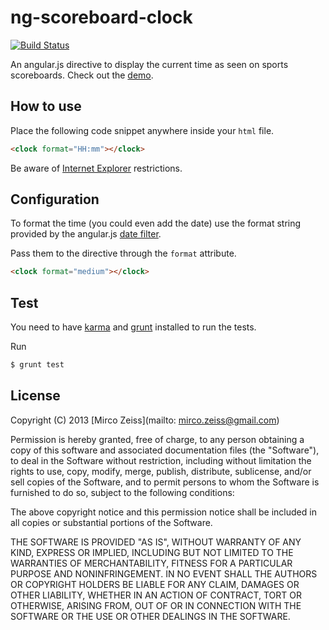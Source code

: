 # ng-scoreboard-clock

[![Build Status](https://travis-ci.org/zeMirco/ng-scoreboard-clock.png)](https://travis-ci.org/zeMirco/ng-scoreboard-clock)

An angular.js directive to display the current time as seen on sports scoreboards. Check out the [demo](http://zemirco.github.com/ng-scoreboard-clock/).

## How to use

Place the following code snippet anywhere inside your `html` file.

```html
<clock format="HH:mm"></clock>
```

Be aware of [Internet Explorer](http://docs.angularjs.org/guide/ie) restrictions.

## Configuration

To format the time (you could even add the date) use the format string provided by the
angular.js [date filter](http://docs.angularjs.org/api/ng.filter:date).

Pass them to the directive through the `format` attribute.

```html
<clock format="medium"></clock>
```

## Test

You need to have [karma](http://karma-runner.github.com/0.8/index.html) and [grunt](http://gruntjs.com/)
installed to run the tests.

Run

```bash
$ grunt test
```

## License

Copyright (C) 2013 [Mirco Zeiss](mailto: mirco.zeiss@gmail.com)

Permission is hereby granted, free of charge, to any person obtaining a copy of this software and associated documentation files (the "Software"), to deal in the Software without restriction, including without limitation the rights to use, copy, modify, merge, publish, distribute, sublicense, and/or sell copies of the Software, and to permit persons to whom the Software is furnished to do so, subject to the following conditions:

The above copyright notice and this permission notice shall be included in all copies or substantial portions of the Software.

THE SOFTWARE IS PROVIDED "AS IS", WITHOUT WARRANTY OF ANY KIND, EXPRESS OR IMPLIED, INCLUDING BUT NOT LIMITED TO THE WARRANTIES OF MERCHANTABILITY, FITNESS FOR A PARTICULAR PURPOSE AND NONINFRINGEMENT. IN NO EVENT SHALL THE AUTHORS OR COPYRIGHT HOLDERS BE LIABLE FOR ANY CLAIM, DAMAGES OR OTHER LIABILITY, WHETHER IN AN ACTION OF CONTRACT, TORT OR OTHERWISE, ARISING FROM, OUT OF OR IN CONNECTION WITH THE SOFTWARE OR THE USE OR OTHER DEALINGS IN THE SOFTWARE.